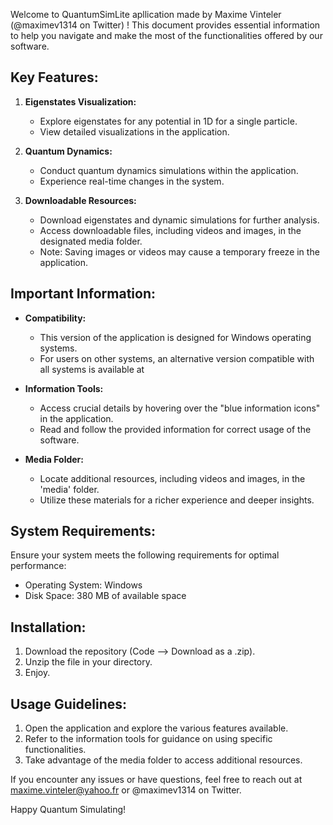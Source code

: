 Welcome to QuantumSimLite apllication made by Maxime Vinteler (@maximev1314 on Twitter) ! This document provides essential information to help you navigate and make the most of the functionalities offered by our software.

## Key Features:

1. **Eigenstates Visualization:**
   - Explore eigenstates for any potential in 1D for a single particle.
   - View detailed visualizations in the application.

2. **Quantum Dynamics:**
   - Conduct quantum dynamics simulations within the application.
   - Experience real-time changes in the system.

3. **Downloadable Resources:**
   - Download eigenstates and dynamic simulations for further analysis.
   - Access downloadable files, including videos and images, in the designated media folder.
   - Note: Saving images or videos may cause a temporary freeze in the application.

## Important Information:

- **Compatibility:**
   - This version of the application is designed for Windows operating systems.
   - For users on other systems, an alternative version compatible with all systems is available at

- **Information Tools:**
   - Access crucial details by hovering over the "blue information icons" in the application.
   - Read and follow the provided information for correct usage of the software.

- **Media Folder:**
   - Locate additional resources, including videos and images, in the 'media' folder.
   - Utilize these materials for a richer experience and deeper insights.

 ## System Requirements:

Ensure your system meets the following requirements for optimal performance:
- Operating System: Windows
- Disk Space: 380 MB of available space

## Installation:

1. Download the repository (Code --> Download as a .zip).
2. Unzip the file in your directory.
3. Enjoy.

## Usage Guidelines:

1. Open the application and explore the various features available.
2. Refer to the information tools for guidance on using specific functionalities.
3. Take advantage of the media folder to access additional resources.

If you encounter any issues or have questions, feel free to reach out at maxime.vinteler@yahoo.fr or @maximev1314 on Twitter.

Happy Quantum Simulating!
